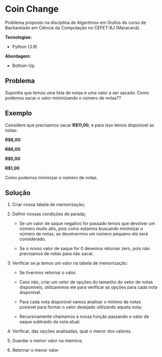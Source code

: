# Coin Change

Problema proposto na disciplina de Algoritmos em Grafos do curso de Bacharelado em Ciência da Computação no CEFET-RJ (Maracanã).



**Tecnologias:**

- Python (3.9)

**Abordagem:**

- Bottom-Up

  

## Problema

Suponha que temos uma lista de notas e uma valor a ser sacado. Como podemos sacar o valor minimizando o número de notas??



## Exemplo

Considere que  precisamos sacar __R$11,00__, e para isso temos disponível as notas:

__R$8,00__

__R$6,00__

__R$5,00__

__R$1,00__

Como podemos minimizar o número de notas.



## Solução

1. Criar nossa tabela de memorização;

2. Definir nossas condições de parada;

   - Se um valor de saque negativo for passado temos que devolver um número muito alto, pois como estamos buscando minimizar o número de notas, se devolvermos um número pequeno ele será considerado.

   - Se o nosso valor de saque for 0 devemos retornar zero, pois não precisamos de notas para não sacar.

3. Verificar se ja temos um valor na tabela de memorização:

   - Se tivermos retornar o valor.

   - Caso não, criar um vetor de opções do tamanho do vetor de notas disponíveis, utilizaremos ele para verificar as opções para cada nota disponível.

   - Para cada nota disponível vamos analisar o mínimo de notas possível para formar o valor desejado utilizando aquela nota;

   - Recursivamente chamamos a nossa função passando o valor de saque subtraido da nota atual.

4. Verificar, das opções analisadas, qual o menor dos valores.

5. Guardar o menor valor na memóra;

6. Retornar o menor valor